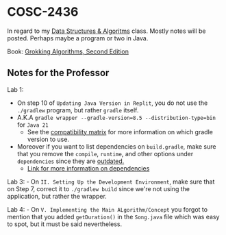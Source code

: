 # COSC-2436
In regard to my [Data Structures & Algoritms](https://www.geeksforgeeks.org/courses/dsa-self-paced) class. Mostly notes will be posted. Perhaps maybe a program or two in Java.

Book: [Grokking Algorithms, Second Edition](<./Grokking Algorithms, 2nd Edition -- Aditya Y Bhargava.pdf>)

## Notes for the Professor
Lab 1:
* On step 10 of `Updating Java Version in Replit`, you do not use the `./gradlew` program, but rather `gradle` itself.
* A.K.A `gradle wrapper --gradle-version=8.5 --distribution-type=bin` for `Java 21`
    * See the [compatibility matrix](https://docs.gradle.org/current/userguide/compatibility.html) for more information on which gradle version to use.
* Moreover if you want to list dependencies on `build.gradle`, make sure that you remove the `compile`, `runtime`, and other options under `dependencies` since they are [outdated.](https://stackoverflow.com/a/66910991)
    * [Link for more information on dependencies](https://docs.gradle.org/current/userguide/declaring_dependencies.html)

Lab 3:
    - On `II. Setting Up the Development Environment`, make sure that on Step 7, correct it to `./gradlew build` since we're not using the application, but rather the wrapper.

Lab 4:
    - On `V. Implementing the Main ALgorithm/Concept` you forgot to mention that you added `getDuration()` in the `Song.java` file which was easy to spot, but it must be said nevertheless.
